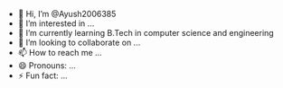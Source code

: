 - 👋 Hi, I’m @Ayush2006385
- 👀 I’m interested in ...
- 🌱 I’m currently learning B.Tech in computer science and engineering
- 💞️ I’m looking to collaborate on ...
- 📫 How to reach me ...
- 😄 Pronouns: ...
- ⚡ Fun fact: ...

<!---
Ayush2006385/Ayush2006385 is a ✨ special ✨ repository because its `README.md` (this file) appears on your GitHub profile.
You can click the Preview link to take a look at your changes.
--->
